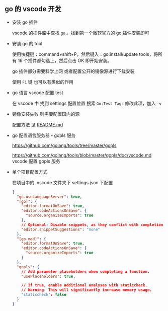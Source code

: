 ## go 的 vscode 开发

- 安装 go 插件

  vscode 的插件库中查找 `go` 。找到第一个微软官方的 go 插件安装即可

- 安装 go 的 tool

  使用快捷键：command+shift+P，然后键入：go:install/update tools，将所有 16 个插件都勾选上，然后点击 OK 即开始安装。

  go 插件部分需要科学上网 或者配置公开的镜像源进行下载安装

  使用 `F1` 键 也可以有类似的作用

- go 语言 vscode 配置 test

  在 vscode 中 找到 settings 配置位置 搜索 `Go:Test Tags` 修改此项，加入 `-v`

- 镜像安装失败 则需要配置国内的源

  配置方法 见 [README.md](./README.md#go语言的国内代理配置)

- go 配置语言服务器 - gopls 服务

  https://github.com/golang/tools/tree/master/gopls

  https://github.com/golang/tools/blob/master/gopls/doc/vscode.md vscode 配置 gopls 服务

- 单个项目配置方式

  在项目中的 .vscode 文件夹下 settings.json 下配置

  ```json
  {
    "go.useLanguageServer": true,
    "[go]": {
      "editor.formatOnSave": true,
      "editor.codeActionsOnSave": {
        "source.organizeImports": true
      },
      // Optional: Disable snippets, as they conflict with completion ranking.
      "editor.snippetSuggestions": "none"
    },
    "[go.mod]": {
      "editor.formatOnSave": true,
      "editor.codeActionsOnSave": {
        "source.organizeImports": true
      }
    },
    "gopls": {
      // Add parameter placeholders when completing a function.
      "usePlaceholders": true,

      // If true, enable additional analyses with staticcheck.
      // Warning: This will significantly increase memory usage.
      "staticcheck": false
    }
  }
  ```

